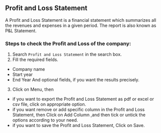 ## Profit and Loss Statement

A Profit and Loss Statement is a financial statement which summarizes all the revenues and expenses in a given period. The report is also known as P&L Statement.

### Steps to check the Profit and Loss of the company:
1. Search ```Profit and Loss Statement``` in the search box.
2. Fill the required fields.
- Company name
- Start year 
- End Year
And optional fields, if you want the results precisely.
3. Click on Menu, then
- if you want to export the Profit and Loss Statement as pdf or excel or csv file, click on appropriate option.
- if you want remove or add specific column in the Profit and Loss Statement, then Click on Add Column ,and then tick or untick the options according to your need.
- if you want to save the Profit and Loss Statement, Click on Save.
